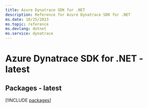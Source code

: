 ```yaml
---
title: Azure Dynatrace SDK for .NET
description: Reference for Azure Dynatrace SDK for .NET
ms.date: 10/25/2023
ms.topic: reference
ms.devlang: dotnet
ms.service: dynatrace
---
```

# Azure Dynatrace SDK for .NET - latest
## Packages - latest
[!INCLUDE [packages](dynatrace-index.md)]